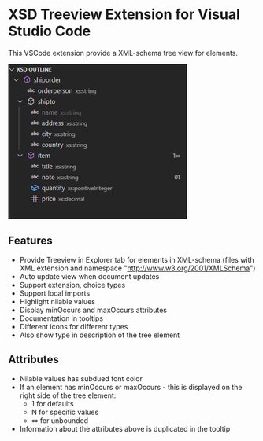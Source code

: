 # XSD Treeview Extension for Visual Studio Code
This VSCode extension provide a XML-schema tree view for elements.

![Treeview screenshot](/resources/screenshot_0.png)

## Features

- Provide Treeview in Explorer tab for elements in XML-schema (files with XML extension and namespace "http://www.w3.org/2001/XMLSchema")
- Auto update view when document updates
- Support extension, choice types
- Support local imports
- Highlight nilable values
- Display minOccurs and maxOccurs attributes
- Documentation in tooltips
- Different icons for different types
- Also show type in description of the tree element

## Attributes

- Nilable values has subdued font color
- If an element has minOccurs or maxOccurs - this is displayed on the right side of the tree element:
	- 1 for defaults
	- N for specific values
	- ∞ for unbounded
- Information about the attributes above is duplicated in the tooltip